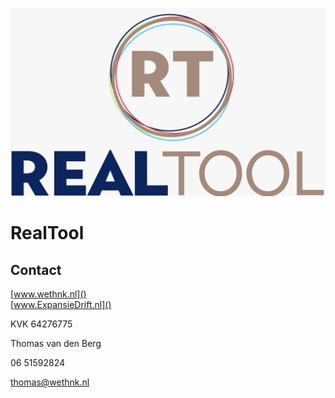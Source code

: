 ![Logo](https://raw.githubusercontent.com/Real-Tool/.github/main/profile/RealTool.png)

# RealTool

## Contact
[www.wethnk.nl]()<br/>
[www.ExpansieDrift.nl]()

KVK 64276775

Thomas van den Berg

06 51592824

thomas@wethnk.nl